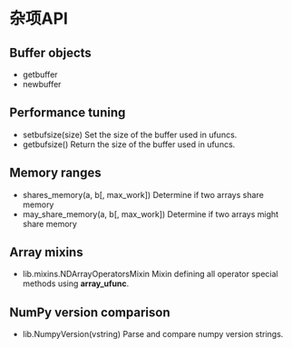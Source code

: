 # 杂项API

## Buffer objects

- getbuffer	
- newbuffer	

## Performance tuning

- setbufsize(size)	Set the size of the buffer used in ufuncs.
- getbufsize()	Return the size of the buffer used in ufuncs.

## Memory ranges

- shares_memory(a, b[, max_work])	Determine if two arrays share memory
- may_share_memory(a, b[, max_work])	Determine if two arrays might share memory

## Array mixins

- lib.mixins.NDArrayOperatorsMixin	Mixin defining all operator special methods using __array_ufunc__.

## NumPy version comparison

- lib.NumpyVersion(vstring)	Parse and compare numpy version strings.
